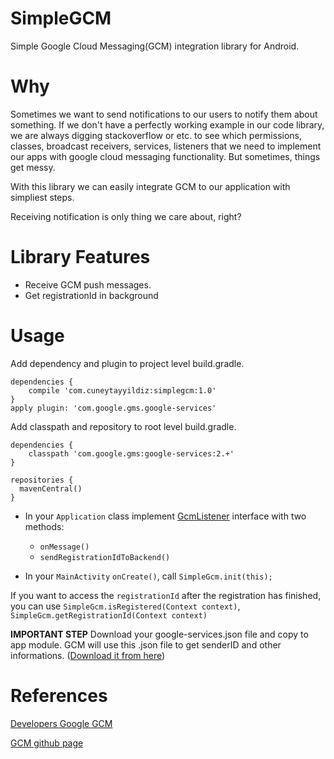 # SimpleGCM

Simple Google Cloud Messaging(GCM) integration library for Android.

# Why
Sometimes we want to send notifications to our users to notify them about something. 
If we don't have a perfectly working example in our code library, we are always digging stackoverflow or etc. to see which permissions, classes, broadcast receivers, services, listeners that we need to implement our apps with google cloud messaging functionality. 
But sometimes, things get messy.

With this library we can easily integrate GCM to our application with simpliest steps. 

Receiving notification is only thing we care about, right?

# Library Features

* Receive GCM push messages.
* Get registrationId in background

# Usage
Add dependency and plugin to project level build.gradle.
```
dependencies {
    compile 'com.cuneytayyildiz:simplegcm:1.0'
}
apply plugin: 'com.google.gms.google-services'
```

Add classpath and repository to root level build.gradle.
```
dependencies {
    classpath 'com.google.gms:google-services:2.+'
}

repositories {
  mavenCentral()
}

```
* In your `Application` class implement [GcmListener](https://github.com/Swisyn/SimpleGCM/blob/master/app/src/main/java/com/cuneytayyildiz/simplegcm/GcmListener.java) interface with two methods:
  * `onMessage()`
  * `sendRegistrationIdToBackend()`

* In your `MainActivity` `onCreate()`, call `SimpleGcm.init(this);`

If you want to access the `registrationId` after the registration has finished, you can use `SimpleGcm.isRegistered(Context context)`, `SimpleGcm.getRegistrationId(Context context)`


**IMPORTANT STEP**  Download your google-services.json file and copy to app module. GCM will use this .json file to get senderID and other informations. ([Download it from here](https://developers.google.com/mobile/add?platform=android&cntapi=gcm&cnturl=https:%2F%2Fdevelopers.google.com%2Fcloud-messaging%2Fandroid%2Fclient&cntlbl=Continue%20Adding%20GCM%20Support&%3Fconfigured%3Dtrue))


# References

[Developers Google GCM](https://developers.google.com/cloud-messaging/android/client)

[GCM github page](https://github.com/google/gcm)
